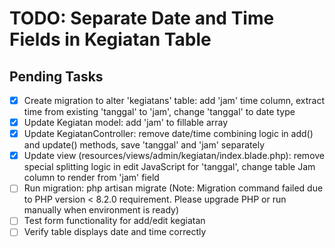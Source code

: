 # TODO: Separate Date and Time Fields in Kegiatan Table

## Pending Tasks
- [x] Create migration to alter 'kegiatans' table: add 'jam' time column, extract time from existing 'tanggal' to 'jam', change 'tanggal' to date type
- [x] Update Kegiatan model: add 'jam' to fillable array
- [x] Update KegiatanController: remove date/time combining logic in add() and update() methods, save 'tanggal' and 'jam' separately
- [x] Update view (resources/views/admin/kegiatan/index.blade.php): remove special splitting logic in edit JavaScript for 'tanggal', change table Jam column to render from 'jam' field
- [ ] Run migration: php artisan migrate (Note: Migration command failed due to PHP version < 8.2.0 requirement. Please upgrade PHP or run manually when environment is ready)
- [ ] Test form functionality for add/edit kegiatan
- [ ] Verify table displays date and time correctly
